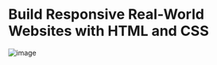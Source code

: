 # Build Responsive Real-World Websites with HTML and CSS

![image](https://user-images.githubusercontent.com/103145317/180475579-9c6dfec8-f114-481b-a5d6-d58459e4b0cf.png)

